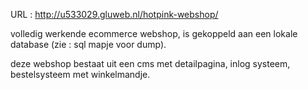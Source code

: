 URL : http://u533029.gluweb.nl/hotpink-webshop/


volledig werkende ecommerce webshop, is gekoppeld aan een lokale database (zie : sql mapje voor dump).

deze webshop bestaat uit een cms met detailpagina, inlog systeem, bestelsysteem met winkelmandje.
